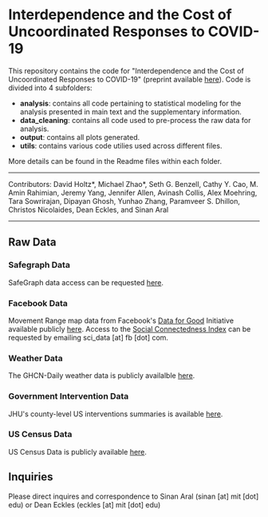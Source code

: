 # Interdependence and the Cost of Uncoordinated Responses to COVID-19
This repository contains the code for "Interdependence and the Cost of Uncoordinated Responses to COVID-19" (preprint available [here](http://ide.mit.edu/news-blog/news/cost-uncoordinated-responses-covid-19)). Code is divided into 4 subfolders:

- **analysis**: contains all code pertaining to statistical modeling for the analysis presented in main text and the supplementary information.
- **data_cleaning**: contains all code used to pre-process the raw data for analysis.
- **output**: contains all plots generated.
- **utils**: contains various code utilies used across different files.

More details can be found in the Readme files within each folder.

---

Contributors: David Holtz*, Michael Zhao*, Seth G. Benzell, Cathy Y. Cao, M. Amin Rahimian, Jeremy Yang, Jennifer Allen, Avinash Collis, Alex Moehring, Tara Sowrirajan, Dipayan Ghosh, Yunhao Zhang, Paramveer S. Dhillon, Christos Nicolaides, Dean Eckles, and Sinan
Aral

---

## Raw Data
### Safegraph Data
SafeGraph data access can be requested [here](https://www.safegraph.com/covid-19-data-consortium).

### Facebook Data 
Movement Range map data from Facebook's [Data for Good](https://dataforgood.fb.com/) Initiative available publicly [here](https://data.humdata.org/dataset/movement-range-maps). Access to the [Social Connectedness Index](https://dataforgood.fb.com/tools/social-connectedness-index/) can be requested by emailing sci_data [at] fb [dot] com.

### Weather Data
The GHCN-Daily weather data is publicly availalble [here](https://www.ncdc.noaa.gov/ghcnd-data-access). 

### Government Intervention Data
JHU's county-level US interventions summaries is available [here](https://github.com/JieYingWu/COVID-19_US_County-level_Summaries/blob/master/raw_data/national/public_implementations_fips.csv).

### US Census Data
US Census Data is publicly available [here](https://www2.census.gov/programs-surveys/popest/datasets/2010-2018/counties/asrh/).

## Inquiries
Please direct inquires and correspondence to Sinan Aral (sinan [at] mit [dot] edu) or Dean Eckles (eckles [at] mit [dot] edu)
